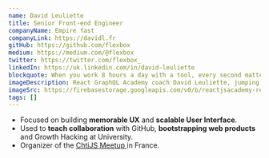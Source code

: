 ```yaml
---
name: David Leuliette
title: Senior Front-end Engineer
companyName: Empire fast
companyLink: https://davidl.fr
gitHub: https://github.com/flexbox
medium: https://medium.com/@flexbox
twitter: https://twitter.com/flexbox_
linkedIn: https://uk.linkedin.com/in/david-leuliette
blockquote: When you work 8 hours a day with a tool, every second matters.
imageDescription: React GraphQL Academy coach David Leuliette, jumping on the Brooklyn Bridge
imageSrc: https://firebasestorage.googleapis.com/v0/b/reactjsacademy-react.appspot.com/o/team%2Fdavid.jpg?alt=media
tags: []
---
```


 <ul>
    <li>
    Focused on building <strong>memorable UX</strong> and
    <strong>scalable User Interface</strong>.
    </li>
    <li>
    Used to <strong>teach collaboration</strong> with GitHub,
    <strong>bootstrapping web products</strong> and Growth
    Hacking at University.
    </li>
    <li>
    Organizer of the
    <a href="https://www.meetup.com/FranceJS/">
        ChtiJS Meetup
    </a>
    in France.
    </li>
</ul>
